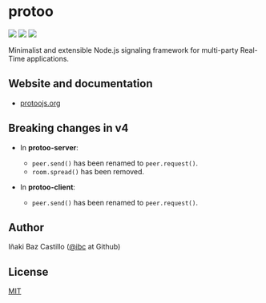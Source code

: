 # protoo

[![][npm-shield-protoo-server]][npm-protoo-server]
[![][npm-shield-protoo-client]][npm-protoo-client]
[![][travis-ci-shield-protoo]][travis-ci-protoo]

Minimalist and extensible Node.js signaling framework for multi-party Real-Time applications.


## Website and documentation

* [protoojs.org][protoo-website]


## Breaking changes in v4

* In **protoo-server**:
  - `peer.send()` has been renamed to `peer.request()`.
  - `room.spread()` has been removed.

* In **protoo-client**:
  - `peer.send()` has been renamed to `peer.request()`.


## Author

Iñaki Baz Castillo ([@ibc](https://github.com/ibc/) at Github)


## License

[MIT](./LICENSE)




[protoo-website]: https://protoojs.org
[npm-shield-protoo-server]: https://img.shields.io/npm/v/protoo-server.svg
[npm-shield-protoo-client]: https://img.shields.io/npm/v/protoo-client.svg
[npm-protoo-server]: https://npmjs.org/package/protoo-server
[npm-protoo-client]: https://npmjs.org/package/protoo-client
[travis-ci-shield-protoo]: https://travis-ci.com/versatica/protoo.svg?branch=master
[travis-ci-protoo]: https://travis-ci.com/versatica/protoo
